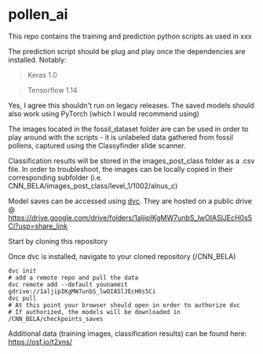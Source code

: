 # pollen_ai

This repo contains the training and prediction python scripts as used in xxx 

The prediction script should be plug and play once the dependencies are installed. Notably:

> Keras 1.0

> Tensorflow 1.14

Yes, I agree this shouldn't run on legacy releases. The saved models should also work using PyTorch (which I would recommend using)

The images located in the fossil_dataset folder are can be used in order to play around with the scripts - it is unlabeled data gathered from fossil pollens, captured using the Classyfinder slide scanner.

Classification results will be stored in the images_post_class folder as a .csv file. In order to troubleshoot, the images can be locally copied in their corresponding subfolder 
(i.e. CNN_BELA/images_post_class/level_1/1002/alnus_c)


Model saves can be accessed using [dvc](https://dvc.org/). They are hosted on a public drive @ https://drive.google.com/drive/folders/1aljipIKgMW7unbS_lwOIASlJEcH0s5Ci?usp=share_link


Start by cloning this repository


Once dvc is installed, navigate to your cloned repository (/CNN_BELA)

```
dvc init
# add a remote repo and pull the data
dvc remote add --default younameit gdrive://1aljipIKgMW7unbS_lwOIASlJEcH0s5Ci
dvc pull
# At this point your browser should open in order to authorize dvc
# If authorized, the models will be downloaded in /CNN_BELA/checkpoints_saves
```

Additional data (training images, classification results) can be found here: https://osf.io/t2xns/
